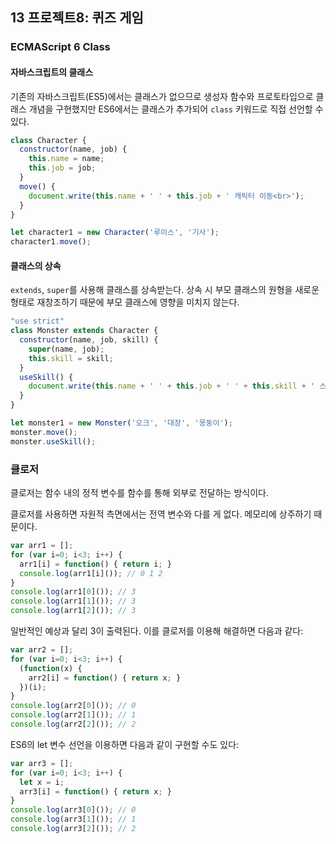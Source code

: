 ## 13 프로젝트8: 퀴즈 게임

### ECMAScript 6 Class

#### 자바스크립트의 클래스

기존의 자바스크립트(ES5)에서는 클래스가 없으므로 생성자 함수와 프로토타입으로 클래스 개념을 구현했지만 ES6에서는 클래스가 추가되어 `class` 키워드로 직접 선언할 수 있다.

```javascript
class Character {
  constructor(name, job) {
    this.name = name;
    this.job = job;
  }
  move() {
    document.write(this.name + ' ' + this.job + ' 캐릭터 이동<br>');
  }
}

let character1 = new Character('루이스', '기사');
character1.move();
```

#### 클래스의 상속

`extends`, `super`를 사용해 클래스를 상속받는다. 상속 시 부모 클래스의 원형을 새로운 형태로 재창조하기 때문에 부모 클래스에 영향을 미치지 않는다.

```javascript
"use strict"
class Monster extends Character {
  constructor(name, job, skill) {
    super(name, job);
    this.skill = skill;
  }
  useSkill() {
    document.write(this.name + ' ' + this.job + ' ' + this.skill + ' 스킬 사용<br>');
  }
}

let monster1 = new Monster('오크', '대장', '몽둥이');
monster.move();
monster.useSkill();
```

### 클로저

클로저는 함수 내의 정적 변수를 함수를 통해 외부로 전달하는 방식이다.

클로저를 사용하면 자원적 측면에서는 전역 변수와 다를 게 없다. 메모리에 상주하기 때문이다.

```javascript
var arr1 = [];
for (var i=0; i<3; i++) {
  arr1[i] = function() { return i; }
  console.log(arr1[i]()); // 0 1 2
}
console.log(arr1[0]()); // 3
console.log(arr1[1]()); // 3
console.log(arr1[2]()); // 3
```

일반적인 예상과 달리 3이 출력된다. 이를 클로저를 이용해 해결하면 다음과 같다:

```javascript
var arr2 = [];
for (var i=0; i<3; i++) {
  (function(x) {
    arr2[i] = function() { return x; }
  })(i);
}
console.log(arr2[0]()); // 0
console.log(arr2[1]()); // 1
console.log(arr2[2]()); // 2
```

ES6의 let 변수 선언을 이용하면 다음과 같이 구현할 수도 있다:

```javascript
var arr3 = [];
for (var i=0; i<3; i++) {
  let x = i;
  arr3[i] = function() { return x; }
}
console.log(arr3[0]()); // 0
console.log(arr3[1]()); // 1
console.log(arr3[2]()); // 2
```


